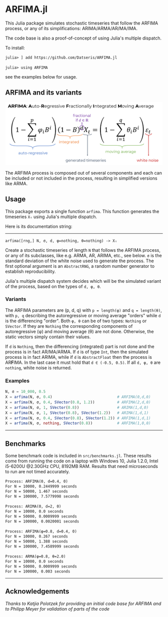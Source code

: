 # ARFIMA.jl
This Julia package simulates stochastic timeseries that follow the ARFIMA process, or any of its simplifications: ARIMA/ARMA/AR/MA/IMA.

The code base is also a proof-of-concept of using Julia's multiple dispatch.

To install:
```
julia> ] add https://github.com/Datseris/ARFIMA.jl

julia> using ARFIMA
```
see the examples below for usage.

## ARFIMA and its variants
![the ARFIMA process](ARFIMA.png)

The ARFIMA process is composed out of several components and each can be included or not included in the process, resulting in simplified versions like ARMA.

## Usage
This package exports a single function `arfima`. This function  generates the timeseries `Xₜ` using Julia's multiple dispatch.

Here is its documentation string:

---

    arfima([rng,] N, σ, d, φ=nothing, θ=nothing) -> Xₜ
Create a stochastic timeseries of length `N` that follows the ARFIMA
process, or any of its subclasses, like e.g. ARMA, AR, ARIMA, etc., see below.
`σ` is the standard deviation of the white noise used to generate the
process. The first optional argument is an `AbstractRNG`, a random
number generator to establish reproducibility.

Julia's multiple dispatch system decides which will be the simulated variant
of the process, based on the types of `d, φ, θ`.

### Variants
The ARFIMA parameters are (p, d, q) with `p = length(φ)` and `q = length(θ)`,
with `p, q` describing the autoregressive or moving average "orders" while
`d` is the differencing "order".
Both `φ, θ` can be of two types: `Nothing` or `SVector`. If they are `Nothing`
the corresponding components of autoregressive (φ) and moving average (θ)
are not done. Otherwise, the static vectors simply contain their values.

If `d` is `Nothing`, then the differencing (integrated)
part is not done and the process is in fact AR/MA/ARMA.
If `d` is of type `Int`, then the simulated process is in fact ARIMA,
while if `d` is `AbstractFloat` then the process is AR**F**IMA.
In the last case it must hold that `d ∈ (-0.5, 0.5)`.
If all `d, φ, θ` are `nothing`, white noise is returned.

### Examples
```julia
N, σ = 10_000, 0.5
X = arfima(N, σ, 0.4)                             # ARFIMA(0,d,0)
X = arfima(N, σ, 0.4, SVector(0.8, 1.2))          # ARFIMA(2,d,0)
X = arfima(N, σ, 1, SVector(0.8))                 # ARIMA(1,d,0)
X = arfima(N, σ, 1, SVector(0.8), SVector(1.2))   # ARIMA(1,d,1)
X = arfima(N, σ, 0.4, SVector(0.8), SVector(1.2)) # ARFIMA(1,d,1)
X = arfima(N, σ, nothing, SVector(0.8))           # ARFIMA(1,0,0)
```

---

## Benchmarks
Some benchmark code is included in `src/benchmarks.jl`. These results come
from running the code on a laptop with Windows 10, Julia 1.2.0, Intel i5-6200U @2.30GHz CPU, 8192MB RAM. Results that need microseconds to run are not timed accurately.

```
Process: ARFIMA(0, d=0.4, 0)
For N = 10000, 0.2449999 seconds
For N = 50000, 1.467 seconds
For N = 100000, 7.5779998 seconds

Process: ARIMA(0, d=2, 0)
For N = 10000, 0.0 seconds
For N = 50000, 0.0009999 seconds
For N = 100000, 0.0020001 seconds

Process: ARFIMA(φ=0.8, d=0.4, 0)
For N = 10000, 0.267 seconds
For N = 50000, 1.388 seconds
For N = 100000, 7.4589999 seconds

Process: ARMA(φ=0.8, θ=2.0)
For N = 10000, 0.0 seconds
For N = 50000, 0.0009999 seconds
For N = 100000, 0.003 seconds
```

---

## Acknowledgements
*Thanks to Katjia Polotzek for providing an initial code base for ARFIMA and to Philipp Meyer for validation of parts of the code*
